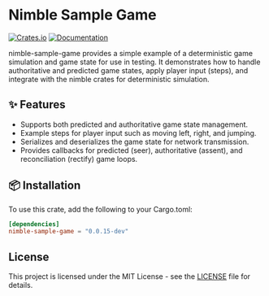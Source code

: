 # Nimble Sample Game

[![Crates.io](https://img.shields.io/crates/v/nimble-sample-game)](https://crates.io/crates/nimble-sample-game)
[![Documentation](https://docs.rs/nimble-sample-game/badge.svg)](https://docs.rs/nimble-sample-game)

nimble-sample-game provides a simple example of a deterministic game simulation and game state
for use in testing. It demonstrates how to handle authoritative and predicted game states,
 apply player input (steps), and integrate with the nimble crates for deterministic simulation.

## ✨ Features

- Supports both predicted and authoritative game state management.
- Example steps for player input such as moving left, right, and jumping.
- Serializes and deserializes the game state for network transmission.
- Provides callbacks for predicted (seer), authoritative (assent), and reconciliation (rectify) game loops.

## 📦 Installation

To use this crate, add the following to your Cargo.toml:

```toml
[dependencies]
nimble-sample-game = "0.0.15-dev"
```

## License

This project is licensed under the MIT License - see the [LICENSE](LICENSE) file for details.
